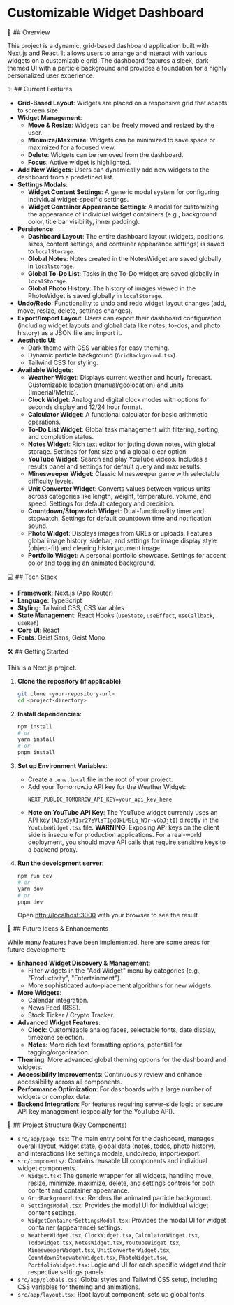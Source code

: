 # Customizable Widget Dashboard

🚀 ## Overview

This project is a dynamic, grid-based dashboard application built with Next.js and React. It allows users to arrange and interact with various widgets on a customizable grid. The dashboard features a sleek, dark-themed UI with a particle background and provides a foundation for a highly personalized user experience.

✨ ## Current Features

* **Grid-Based Layout**: Widgets are placed on a responsive grid that adapts to screen size.
* **Widget Management**:
    * **Move & Resize**: Widgets can be freely moved and resized by the user.
    * **Minimize/Maximize**: Widgets can be minimized to save space or maximized for a focused view.
    * **Delete**: Widgets can be removed from the dashboard.
    * **Focus**: Active widget is highlighted.
* **Add New Widgets**: Users can dynamically add new widgets to the dashboard from a predefined list.
* **Settings Modals**:
    * **Widget Content Settings**: A generic modal system for configuring individual widget-specific settings.
    * **Widget Container Appearance Settings**: A modal for customizing the appearance of individual widget containers (e.g., background color, title bar visibility, inner padding).
* **Persistence**:
    * **Dashboard Layout**: The entire dashboard layout (widgets, positions, sizes, content settings, and container appearance settings) is saved to `localStorage`.
    * **Global Notes**: Notes created in the NotesWidget are saved globally in `localStorage`.
    * **Global To-Do List**: Tasks in the To-Do widget are saved globally in `localStorage`.
    * **Global Photo History**: The history of images viewed in the PhotoWidget is saved globally in `localStorage`.
* **Undo/Redo**: Functionality to undo and redo widget layout changes (add, move, resize, delete, settings changes).
* **Export/Import Layout**: Users can export their dashboard configuration (including widget layouts and global data like notes, to-dos, and photo history) as a JSON file and import it.
* **Aesthetic UI**:
    * Dark theme with CSS variables for easy theming.
    * Dynamic particle background (`GridBackground.tsx`).
    * Tailwind CSS for styling.
* **Available Widgets**:
    * **Weather Widget**: Displays current weather and hourly forecast. Customizable location (manual/geolocation) and units (Imperial/Metric).
    * **Clock Widget**: Analog and digital clock modes with options for seconds display and 12/24 hour format.
    * **Calculator Widget**: A functional calculator for basic arithmetic operations.
    * **To-Do List Widget**: Global task management with filtering, sorting, and completion status.
    * **Notes Widget**: Rich text editor for jotting down notes, with global storage. Settings for font size and a global clear option.
    * **YouTube Widget**: Search and play YouTube videos. Includes a results panel and settings for default query and max results.
    * **Minesweeper Widget**: Classic Minesweeper game with selectable difficulty levels.
    * **Unit Converter Widget**: Converts values between various units across categories like length, weight, temperature, volume, and speed. Settings for default category and precision.
    * **Countdown/Stopwatch Widget**: Dual-functionality timer and stopwatch. Settings for default countdown time and notification sound.
    * **Photo Widget**: Displays images from URLs or uploads. Features global image history, sidebar, and settings for image display style (object-fit) and clearing history/current image.
    * **Portfolio Widget**: A personal portfolio showcase. Settings for accent color and toggling an animated background.

💻 ## Tech Stack

* **Framework**: Next.js (App Router)
* **Language**: TypeScript
* **Styling**: Tailwind CSS, CSS Variables
* **State Management**: React Hooks (`useState`, `useEffect`, `useCallback`, `useRef`)
* **Core UI**: React
* **Fonts**: Geist Sans, Geist Mono

🛠️ ## Getting Started

This is a Next.js project.

1.  **Clone the repository (if applicable)**:
    ```bash
    git clone <your-repository-url>
    cd <project-directory>
    ```
2.  **Install dependencies**:
    ```bash
    npm install
    # or
    yarn install
    # or
    pnpm install
    ```
3.  **Set up Environment Variables**:
    * Create a `.env.local` file in the root of your project.
    * Add your Tomorrow.io API key for the Weather Widget:
        ```env
        NEXT_PUBLIC_TOMORROW_API_KEY=your_api_key_here
        ```
    * **Note on YouTube API Key**: The YouTube widget currently uses an API key (`AIzaSyAIsr27eVlsTIgd0kLM9Lq_WDr-vGbJjtI`) directly in the `YoutubeWidget.tsx` file. **WARNING**: Exposing API keys on the client side is insecure for production applications. For a real-world deployment, you should move API calls that require sensitive keys to a backend proxy.

4.  **Run the development server**:
    ```bash
    npm run dev
    # or
    yarn dev
    # or
    pnpm dev
    ```
    Open [http://localhost:3000](http://localhost:3000) with your browser to see the result.

🔮 ## Future Ideas & Enhancements

While many features have been implemented, here are some areas for future development:

* **Enhanced Widget Discovery & Management**:
    * Filter widgets in the "Add Widget" menu by categories (e.g., "Productivity", "Entertainment").
    * More sophisticated auto-placement algorithms for new widgets.
* **More Widgets**:
    * Calendar integration.
    * News Feed (RSS).
    * Stock Ticker / Crypto Tracker.
* **Advanced Widget Features**:
    * **Clock**: Customizable analog faces, selectable fonts, date display, timezone selection.
    * **Notes**: More rich text formatting options, potential for tagging/organization.
* **Theming**: More advanced global theming options for the dashboard and widgets.
* **Accessibility Improvements**: Continuously review and enhance accessibility across all components.
* **Performance Optimization**: For dashboards with a large number of widgets or complex data.
* **Backend Integration**: For features requiring server-side logic or secure API key management (especially for the YouTube API).

📁 ## Project Structure (Key Components)

* `src/app/page.tsx`: The main entry point for the dashboard, manages overall layout, widget state, global data (notes, todos, photo history), and interactions like settings modals, undo/redo, import/export.
* `src/components/`: Contains reusable UI components and individual widget components.
    * `Widget.tsx`: The generic wrapper for all widgets, handling move, resize, minimize, maximize, delete, and settings controls for both content and container appearance.
    * `GridBackground.tsx`: Renders the animated particle background.
    * `SettingsModal.tsx`: Provides the modal UI for individual widget content settings.
    * `WidgetContainerSettingsModal.tsx`: Provides the modal UI for widget container (appearance) settings.
    * `WeatherWidget.tsx`, `ClockWidget.tsx`, `CalculatorWidget.tsx`, `TodoWidget.tsx`, `NotesWidget.tsx`, `YoutubeWidget.tsx`, `MinesweeperWidget.tsx`, `UnitConverterWidget.tsx`, `CountdownStopwatchWidget.tsx`, `PhotoWidget.tsx`, `PortfolioWidget.tsx`: Logic and UI for each specific widget and their respective settings panels.
* `src/app/globals.css`: Global styles and Tailwind CSS setup, including CSS variables for theming and animations.
* `src/app/layout.tsx`: Root layout component, sets up global fonts.
